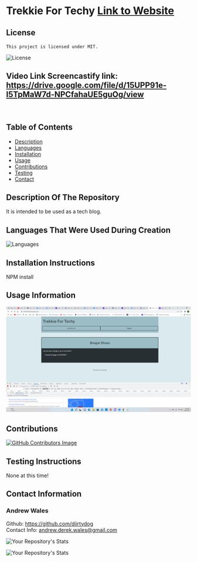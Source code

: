 # Trekkie For Techy  [Link to Website](https://awtrekkie.herokuapp.com/)
  ## License
    This project is licensed under MIT.
  ![License](https://img.shields.io/badge/License-MIT-blue.svg)

  ## Video Link Screencastify link: https://drive.google.com/file/d/15UPP91e-I5TpMaW7d-NPCfahaUE5guOg/view
  <img src="assets\Untitled_ Feb 20, 2022 6_39 PM.gif" alt="">

  ## Table of Contents
  - [Description](#description-of-the-repository)
  - [Languages](#languages-that-were-used-during-creation)
  - [Installation](#installation-instructions)
  - [Usage](#usage-information)
  - [Contributions](#contributions)
  - [Testing](#testing-instructions)
  - [Contact](#contact-information)

  ## Description Of The Repository
  It is intended to be used as a tech blog.
  ## Languages That Were Used During Creation
  ![Languages](https://img.shields.io/badge/JavaScript-Master-blue)
  ## Installation Instructions
  NPM install
  ## Usage Information
  
  <img src="assets\Screenshot (32).png" alt="Website">

  ## Contributions
  [![GitHub Contributors Image](https://contrib.rocks/image?repo=jaredtrp/tech-blog)](https://github.com/jaredtrp/tech-blog)
  ## Testing Instructions
  None at this time!
  ## Contact Information
  ### Andrew Wales   
  Github: https://github.com/diirtydog   
  Contact Info: andrew.derek.wales@gmail.com


  ![Your Repository's Stats](https://github-readme-stats.vercel.app/api/top-langs/?username=diirtydog&theme=blue-green)


  ![Your Repository's Stats](https://github-readme-stats.vercel.app/api?username=diirtydog&show_icons=true)


